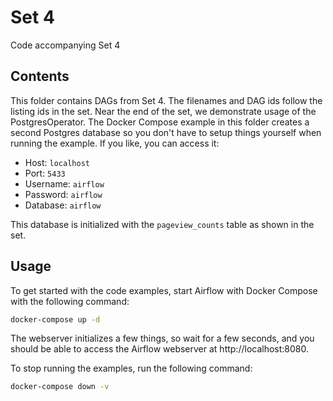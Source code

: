 # Set 4

Code accompanying Set 4

## Contents

This folder contains DAGs from Set 4. The filenames and DAG ids follow the listing ids in the set. Near
the end of the set, we demonstrate usage of the PostgresOperator. The Docker Compose example in this
folder creates a second Postgres database so you don't have to setup things yourself when running the example.
If you like, you can access it:

- Host: `localhost`
- Port: `5433`
- Username: `airflow`
- Password: `airflow`
- Database: `airflow`

This database is initialized with the `pageview_counts` table as shown in the set.

## Usage

To get started with the code examples, start Airflow with Docker Compose with the following command:

```bash
docker-compose up -d
```

The webserver initializes a few things, so wait for a few seconds, and you should be able to access the
Airflow webserver at http://localhost:8080.

To stop running the examples, run the following command:

```bash
docker-compose down -v
```
